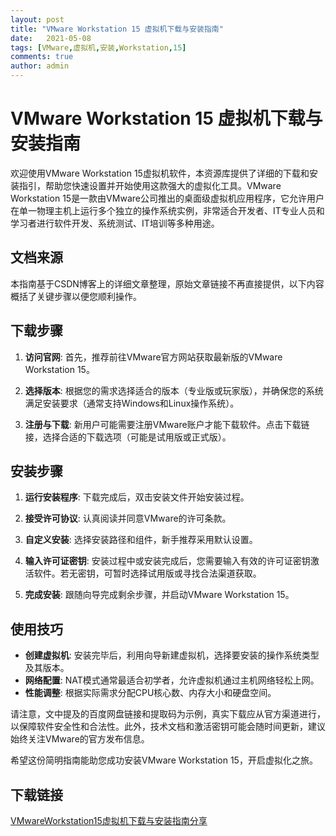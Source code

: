 ```yaml
---
layout: post
title: "VMware Workstation 15 虚拟机下载与安装指南"
date:   2021-05-08
tags: [VMware,虚拟机,安装,Workstation,15]
comments: true
author: admin
---
```

# VMware Workstation 15 虚拟机下载与安装指南

欢迎使用VMware Workstation 15虚拟机软件，本资源库提供了详细的下载和安装指引，帮助您快速设置并开始使用这款强大的虚拟化工具。VMware Workstation 15是一款由VMware公司推出的桌面级虚拟机应用程序，它允许用户在单一物理主机上运行多个独立的操作系统实例，非常适合开发者、IT专业人员和学习者进行软件开发、系统测试、IT培训等多种用途。

## 文档来源
本指南基于CSDN博客上的详细文章整理，原始文章链接不再直接提供，以下内容概括了关键步骤以便您顺利操作。

## 下载步骤
1. **访问官网**: 首先，推荐前往VMware官方网站获取最新版的VMware Workstation 15。
   
2. **选择版本**: 根据您的需求选择适合的版本（专业版或玩家版），并确保您的系统满足安装要求（通常支持Windows和Linux操作系统）。

3. **注册与下载**: 新用户可能需要注册VMware账户才能下载软件。点击下载链接，选择合适的下载选项（可能是试用版或正式版）。

## 安装步骤
1. **运行安装程序**: 下载完成后，双击安装文件开始安装过程。
   
2. **接受许可协议**: 认真阅读并同意VMware的许可条款。

3. **自定义安装**: 选择安装路径和组件，新手推荐采用默认设置。

4. **输入许可证密钥**: 安装过程中或安装完成后，您需要输入有效的许可证密钥激活软件。若无密钥，可暂时选择试用版或寻找合法渠道获取。

5. **完成安装**: 跟随向导完成剩余步骤，并启动VMware Workstation 15。

## 使用技巧
- **创建虚拟机**: 安装完毕后，利用向导新建虚拟机，选择要安装的操作系统类型及其版本。
- **网络配置**: NAT模式通常最适合初学者，允许虚拟机通过主机网络轻松上网。
- **性能调整**: 根据实际需求分配CPU核心数、内存大小和硬盘空间。

请注意，文中提及的百度网盘链接和提取码为示例，真实下载应从官方渠道进行，以保障软件安全性和合法性。此外，技术文档和激活密钥可能会随时间更新，建议始终关注VMware的官方发布信息。

希望这份简明指南能助您成功安装VMware Workstation 15，开启虚拟化之旅。

## 下载链接

[VMwareWorkstation15虚拟机下载与安装指南分享](https://pan.quark.cn/s/e743850398f4)